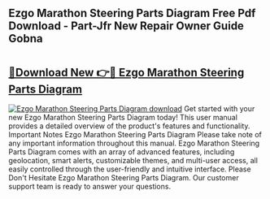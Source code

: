 ## Ezgo Marathon Steering Parts Diagram Free Pdf Download - Part-Jfr New Repair Owner Guide Gobna

# <h2><a href="http://dfogg2n.blite.top/?on=Ezgo+Marathon+Steering+Parts+Diagram">🔗Download New 👉🔴 Ezgo Marathon Steering Parts Diagram</a></h2>

[![Ezgo Marathon Steering Parts Diagram download](https://i.imgur.com/lujVjoI.png)](http://dfogg2n.blite.top/?on=Ezgo+Marathon+Steering+Parts+Diagram)
Get started with your new Ezgo Marathon Steering Parts Diagram today! This user manual provides a detailed overview of the product's features and functionality. Important Notes Ezgo Marathon Steering Parts Diagram Please take note of any important information throughout this manual. Ezgo Marathon Steering Parts Diagram comes with an array of advanced features, including geolocation, smart alerts, customizable themes, and multi-user access, all easily controlled through the user-friendly and intuitive interface. Please Don't Hesitate Ezgo Marathon Steering Parts Diagram. Our customer support team is ready to answer your questions.
